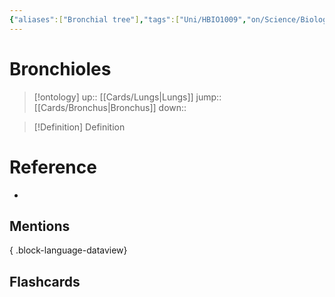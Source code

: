 ```yaml
---
{"aliases":["Bronchial tree"],"tags":["Uni/HBIO1009","on/Science/Biology/Anatomy"],"dg-publish":true,"permalink":"/cards/bronchioles/","dgPassFrontmatter":true}
---
```


# Bronchioles

> [!ontology]
> up:: [[Cards/Lungs\|Lungs]]
> jump:: [[Cards/Bronchus\|Bronchus]]
> down:: 

> [!Definition] Definition

# Reference

- 

## Mentions


{ .block-language-dataview}

## Flashcards